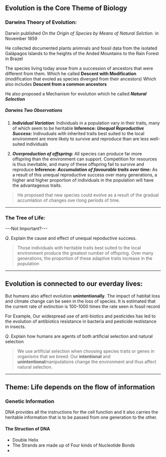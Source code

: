 
## Evolution is the Core Theme of Biology

### Darwins Theory of Evolution:

Darwin published *On the Origin of Species by Means of Natural Selction.* in November 1859

He collected documented plants animnals and fossil data from the isolated Galápagos Islands to the heights of the Anded Mountains to the Rain Forest in Brazel

The species living today arose from a succession of ancestors that were
different from them.
Which he called **Descent with Modification** (modification that evoled as species diverged from their ancestors)
Which also includes **Descent from a common ancestors**

He also proposed a Mechanism for evolution which he called ***Natural Selection***	   

##### Darwins Two Observations

1. ***Individual Variation***: Individuals in a population vary in their traits, many of which seem to be heritable
	   **Inference:** 
	   ***Unequal Reproductive Success:*** Indivuduals with inherited traits best suited to the local environment are more likely to survive and reproduce than are less well-suited individuals
 
 2. ***Overproduction of offspring:*** All species can produce far more offspring than the environment can support. Competition for resources is thus inevitable, and many of these offspring fail to survive and reproduce
	   **Inference:**
	   ***Accumulation of favourable traits over time:*** As a result of this unequal reproductive success over many generations, a higher and higher proportion of individuals in the population will have the advantageous traits.

>He proposed that new species could evolve as a result of the gradual accumlation of changes ove rlong periods of time.

--------------------------------------

### The Tree of Life:

---Not Important?---

$Q.$ Explain the cause and effect of unequal repoductive success.
> Those individuals with heritable traits best suited to the local environment produce the greatest number of offspring. Over many generations, the proportion of these adaptive traits increase in the population

-------------------------------------

## Evolution is connected to our everday lives:

But humans also affect evolution **unintentionally**. The impact of habitat loss and climate change can be seen in the loss of species.
It is estimated that the current rate of extinction is 100-1000 times the rate seen in fossil record

For Example,
Our widespread use of anti-biotics and pesticides has led to the evolution of antibiotics resistance in bacteria and pesticide restistance in insects.

$Q.$ Explain how humans are agents of both artificial selection and natural selection
> We use artificial selection when choosing species traits or genes in organisms that we breed. Our **intentional** and **unintentional**manipulations change the environment and thus affect natural selection.

----------------------------------

## Theme: Life depends on the flow of information

### Genetic Information

DNA provides all the instructions for the cell function and it also carries the heritable information that is to be passed from one generation to the other.

#### The Struction of DNA
- Double Helix
- The Strands are made up of Four kinds of Nucleotide Bonds
- 

